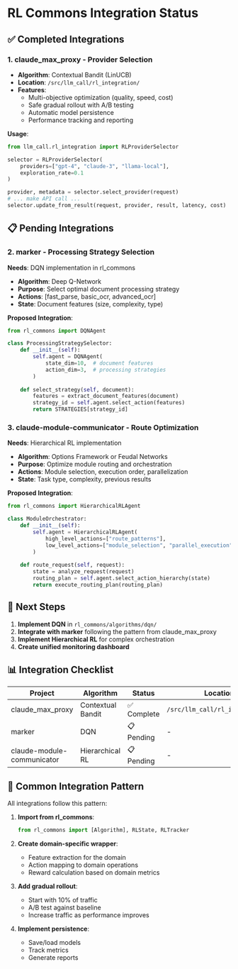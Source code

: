 # RL Commons Integration Status

## ✅ Completed Integrations

### 1. claude_max_proxy - Provider Selection
- **Algorithm**: Contextual Bandit (LinUCB)
- **Location**: `/src/llm_call/rl_integration/`
- **Features**:
  - Multi-objective optimization (quality, speed, cost)
  - Safe gradual rollout with A/B testing
  - Automatic model persistence
  - Performance tracking and reporting

**Usage**:
```python
from llm_call.rl_integration import RLProviderSelector

selector = RLProviderSelector(
    providers=["gpt-4", "claude-3", "llama-local"],
    exploration_rate=0.1
)

provider, metadata = selector.select_provider(request)
# ... make API call ...
selector.update_from_result(request, provider, result, latency, cost)
```

## 📋 Pending Integrations

### 2. marker - Processing Strategy Selection
**Needs**: DQN implementation in rl_commons
- **Algorithm**: Deep Q-Network
- **Purpose**: Select optimal document processing strategy
- **Actions**: [fast_parse, basic_ocr, advanced_ocr]
- **State**: Document features (size, complexity, type)

**Proposed Integration**:
```python
from rl_commons import DQNAgent

class ProcessingStrategySelector:
    def __init__(self):
        self.agent = DQNAgent(
            state_dim=10,  # document features
            action_dim=3,  # processing strategies
        )
    
    def select_strategy(self, document):
        features = extract_document_features(document)
        strategy_id = self.agent.select_action(features)
        return STRATEGIES[strategy_id]
```

### 3. claude-module-communicator - Route Optimization
**Needs**: Hierarchical RL implementation
- **Algorithm**: Options Framework or Feudal Networks
- **Purpose**: Optimize module routing and orchestration
- **Actions**: Module selection, execution order, parallelization
- **State**: Task type, complexity, previous results

**Proposed Integration**:
```python
from rl_commons import HierarchicalRLAgent

class ModuleOrchestrator:
    def __init__(self):
        self.agent = HierarchicalRLAgent(
            high_level_actions=["route_patterns"],
            low_level_actions=["module_selection", "parallel_execution"]
        )
    
    def route_request(self, request):
        state = analyze_request(request)
        routing_plan = self.agent.select_action_hierarchy(state)
        return execute_routing_plan(routing_plan)
```

## 🚀 Next Steps

1. **Implement DQN** in `rl_commons/algorithms/dqn/`
2. **Integrate with marker** following the pattern from claude_max_proxy
3. **Implement Hierarchical RL** for complex orchestration
4. **Create unified monitoring dashboard**

## 📊 Integration Checklist

| Project | Algorithm | Status | Location | Tests |
|---------|-----------|---------|----------|-------|
| claude_max_proxy | Contextual Bandit | ✅ Complete | `/src/llm_call/rl_integration/` | ❌ Pending |
| marker | DQN | 📋 Pending | - | - |
| claude-module-communicator | Hierarchical RL | 📋 Pending | - | - |

## 🔧 Common Integration Pattern

All integrations follow this pattern:

1. **Import from rl_commons**:
   ```python
   from rl_commons import [Algorithm], RLState, RLTracker
   ```

2. **Create domain-specific wrapper**:
   - Feature extraction for the domain
   - Action mapping to domain operations
   - Reward calculation based on domain metrics

3. **Add gradual rollout**:
   - Start with 10% of traffic
   - A/B test against baseline
   - Increase traffic as performance improves

4. **Implement persistence**:
   - Save/load models
   - Track metrics
   - Generate reports
